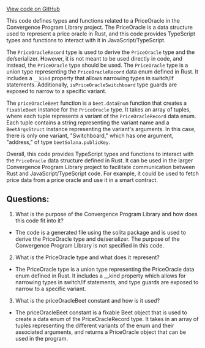 [View code on GitHub](https://github.com/convergence-rfq/convergence-program-library/rfq/js/generated/types/PriceOracle.ts)

This code defines types and functions related to a PriceOracle in the Convergence Program Library project. The PriceOracle is a data structure used to represent a price oracle in Rust, and this code provides TypeScript types and functions to interact with it in JavaScript/TypeScript.

The `PriceOracleRecord` type is used to derive the `PriceOracle` type and the de/serializer. However, it is not meant to be used directly in code, and instead, the `PriceOracle` type should be used. The `PriceOracle` type is a union type representing the `PriceOracleRecord` data enum defined in Rust. It includes a `__kind` property that allows narrowing types in switch/if statements. Additionally, `isPriceOracleSwitchboard` type guards are exposed to narrow to a specific variant.

The `priceOracleBeet` function is a `beet.dataEnum` function that creates a `FixableBeet` instance for the `PriceOracle` type. It takes an array of tuples, where each tuple represents a variant of the `PriceOracleRecord` data enum. Each tuple contains a string representing the variant name and a `BeetArgsStruct` instance representing the variant's arguments. In this case, there is only one variant, "Switchboard," which has one argument, "address," of type `beetSolana.publicKey`.

Overall, this code provides TypeScript types and functions to interact with the `PriceOracle` data structure defined in Rust. It can be used in the larger Convergence Program Library project to facilitate communication between Rust and JavaScript/TypeScript code. For example, it could be used to fetch price data from a price oracle and use it in a smart contract.
## Questions: 
 1. What is the purpose of the Convergence Program Library and how does this code fit into it?
- The code is a generated file using the solita package and is used to derive the PriceOracle type and de/serializer. The purpose of the Convergence Program Library is not specified in this code.

2. What is the PriceOracle type and what does it represent?
- The PriceOracle type is a union type representing the PriceOracle data enum defined in Rust. It includes a __kind property which allows for narrowing types in switch/if statements, and type guards are exposed to narrow to a specific variant.

3. What is the priceOracleBeet constant and how is it used?
- The priceOracleBeet constant is a fixable Beet object that is used to create a data enum of the PriceOracleRecord type. It takes in an array of tuples representing the different variants of the enum and their associated arguments, and returns a PriceOracle object that can be used in the program.